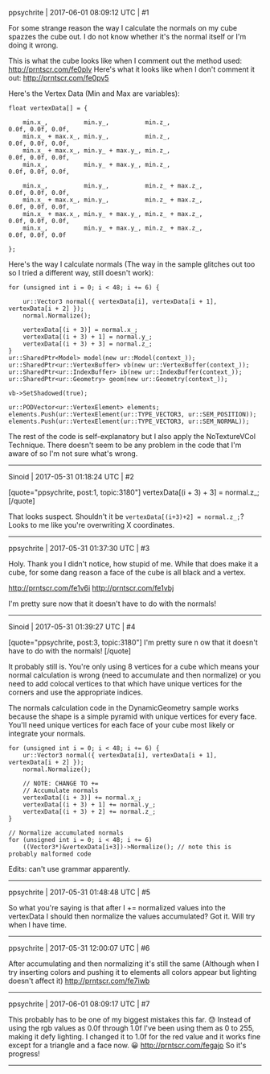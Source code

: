 ppsychrite | 2017-06-01 08:09:12 UTC | #1

For some strange reason the way I calculate the normals on my cube spazzes the cube out. I do not know whether it's the normal itself or I'm doing it wrong.

This is what the cube looks like when I comment out the method used: http://prntscr.com/fe0plv
Here's what it looks like when I don't comment it out: http://prntscr.com/fe0pv5

Here's the Vertex Data (Min and Max are variables):

    float vertexData[] = {

		min.x_,          min.y_,          min.z_,							0.0f, 0.0f, 0.0f,
		min.x_ + max.x_, min.y_,		  min.z_,							0.0f, 0.0f, 0.0f,
		min.x_ + max.x_, min.y_ + max.y_, min.z_,							0.0f, 0.0f, 0.0f,
		min.x_,          min.y_ + max.y_, min.z_,							0.0f, 0.0f, 0.0f,

		min.x_,          min.y_,		  min.z_ + max.z_,					0.0f, 0.0f, 0.0f,
		min.x_ + max.x_, min.y_,		  min.z_ + max.z_,					0.0f, 0.0f, 0.0f,
		min.x_ + max.x_, min.y_ + max.y_, min.z_ + max.z_,					0.0f, 0.0f, 0.0f,
		min.x_,			 min.y_ + max.y_, min.z_ + max.z_,					0.0f, 0.0f, 0.0f

	};

Here's the way I calculate normals (The way in the sample glitches out too so I tried a different way, still doesn't work):

    for (unsigned int i = 0; i < 48; i += 6) {

		ur::Vector3 normal({ vertexData[i], vertexData[i + 1], vertexData[i + 2] });
		normal.Normalize();

		vertexData[(i + 3)] = normal.x_;
		vertexData[(i + 3) + 1] = normal.y_;
		vertexData[(i + 3) + 3] = normal.z_;
	}
    ur::SharedPtr<Model> model(new ur::Model(context_));
	ur::SharedPtr<ur::VertexBuffer> vb(new ur::VertexBuffer(context_));
	ur::SharedPtr<ur::IndexBuffer> ib(new ur::IndexBuffer(context_));
	ur::SharedPtr<ur::Geometry> geom(new ur::Geometry(context_));

	vb->SetShadowed(true);

    ur::PODVector<ur::VertexElement> elements;
	elements.Push(ur::VertexElement(ur::TYPE_VECTOR3, ur::SEM_POSITION));
	elements.Push(ur::VertexElement(ur::TYPE_VECTOR3, ur::SEM_NORMAL));
The rest of the code is self-explanatory but I also apply the NoTextureVCol Technique.
There doesn't seem to be any problem in the code that I'm aware of so I'm not sure what's wrong.

-------------------------

Sinoid | 2017-05-31 01:18:24 UTC | #2

[quote="ppsychrite, post:1, topic:3180"]
vertexData[(i + 3) + 3] = normal.z_;
[/quote]

That looks suspect. Shouldn't it be `vertexData[(i+3)+2] = normal.z_;`? Looks to me like you're overwriting X coordinates.

-------------------------

ppsychrite | 2017-05-31 01:37:30 UTC | #3

Holy. Thank you I didn't notice, how stupid of me.
While that does make it a cube, for some dang reason a face of the cube is all black and a vertex.

http://prntscr.com/fe1v6i
http://prntscr.com/fe1vbj

I'm pretty sure now that it doesn't have to do with the normals!

-------------------------

Sinoid | 2017-05-31 01:39:27 UTC | #4

[quote="ppsychrite, post:3, topic:3180"]
I'm pretty sure n ow that it doesn't have to do with the normals!
[/quote]

It probably still is. You're only using 8 vertices for a cube which means your normal calculation is wrong (need to accumulate and then normalize) or you need to add colocal vertices to that which have unique vertices for the corners and use the appropriate indices.

The normals calculation code in the DynamicGeometry sample works because the shape is a simple pyramid with unique vertices for every face. You'll need unique vertices for each face of your cube most likely or integrate your normals.

    for (unsigned int i = 0; i < 48; i += 6) {
        ur::Vector3 normal({ vertexData[i], vertexData[i + 1], vertexData[i + 2] });
        normal.Normalize();

        // NOTE: CHANGE TO +=
        // Accumulate normals
        vertexData[(i + 3)] += normal.x_;
        vertexData[(i + 3) + 1] += normal.y_;
        vertexData[(i + 3) + 2] += normal.z_;
    }

    // Normalize accumulated normals
    for (unsigned int i = 0; i < 48; i += 6)
        ((Vector3*)&vertexData[i+3])->Normalize(); // note this is probably malformed code

Edits: can't use grammar apparently.

-------------------------

ppsychrite | 2017-05-31 01:48:48 UTC | #5

So what you're saying is that after I += normalized values into the vertexData I should then normalize the values accumulated? Got it. Will try when I have time.

-------------------------

ppsychrite | 2017-05-31 12:00:07 UTC | #6

After accumulating and then normalizing it's still the same (Although when I try inserting colors and pushing it to elements all colors appear but lighting doesn't affect it)
http://prntscr.com/fe7iwb

-------------------------

ppsychrite | 2017-06-01 08:09:17 UTC | #7

This probably has to be one of my biggest mistakes this far. :sweat:
Instead of using the rgb values as 0.0f through 1.0f I've been using them as 0 to 255, making it defy lighting. 
I changed it to 1.0f for the red value and it works fine except for a triangle and a face now. :grinning: http://prntscr.com/fegajo
So it's progress!

-------------------------

